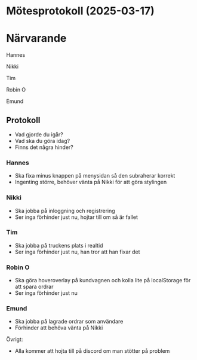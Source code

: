 # Mötesprotokoll (2025-03-17)

# Närvarande

Hannes

Nikki

Tim

Robin O

Emund

## Protokoll
- Vad gjorde du igår?
- Vad ska du göra idag?
- Finns det några hinder?

### Hannes
- Ska fixa minus knappen på menysidan så den subraherar korrekt
- Ingenting större, behöver vänta på Nikki för att göra stylingen

### Nikki
- Ska jobba på inloggning och registrering
- Ser inga förhinder just nu, hojtar till om så är fallet

### Tim
- Ska jobba på truckens plats i realtid
- Ser inga förhinder just nu, han tror att han fixar det

### Robin O
- Ska göra hoveroverlay på kundvagnen och kolla lite på localStorage för att spara ordrar
- Ser inga förhinder just nu

### Emund
- Ska jobba på lagrade ordrar som användare
- Förhinder att behöva vänta på Nikki

Övrigt:
- Alla kommer att hojta till på discord om man stötter på problem



